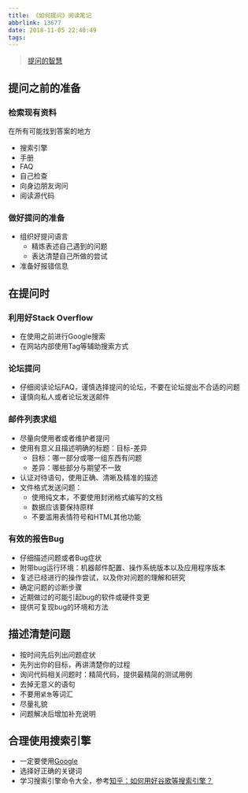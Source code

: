 ```yaml
---
title: 《如何提问》阅读笔记
abbrlink: 13677
date: 2018-11-05 22:40:49
tags:
---
```


> [提问的智慧](https://github.com/ryanhanwu/How-To-Ask-Questions-The-Smart-Way/blob/master/README-zh_CN.md)

## 提问之前的准备

### 检索现有资料

在所有可能找到答案的地方

- 搜索引擎
- 手册
- FAQ
- 自己检查
- 向身边朋友询问
- 阅读源代码

### 做好提问的准备

- 组织好提问语言
  * 精炼表述自己遇到的问题
  * 表达清楚自己所做的尝试
- 准备好报错信息

## 在提问时

### 利用好Stack Overflow

- 在使用之前进行Google搜索
- 在网站内部使用Tag等辅助搜索方式

### 论坛提问

- 仔细阅读论坛FAQ，谨慎选择提问的论坛，不要在论坛提出不合适的问题
- 谨慎向私人或者论坛发送邮件

### 邮件列表求组

- 尽量向使用者或者维护者提问
- 使用有意义且描述明确的标题：目标-差异
  * 目标：哪一部分或哪一组东西有问题
  * 差异：哪些部分与期望不一致
- 认证对待语句，使用正确、清晰及精准的描述
- 文件格式发送问题：
  * 使用纯文本，不要使用封闭格式编写的文档
  * 数据应该要保持原样
  * 不要滥用表情符号和HTML其他功能

### 有效的报告Bug

- 仔细描述问题或者Bug症状
- 附带bug运行环境：机器邮件配置、操作系统版本以及应用程序版本
- 复述已经进行的操作尝试，以及你对问题的理解和研究
- 确定问题的诊断步骤
- 近期做过的可能引起bug的软件或硬件变更
- 提供可复现bug的环境和方法

## 描述清楚问题

- 按时间先后列出问题症状
- 先列出你的目标，再讲清楚你的过程
- 询问代码相关问题时：精简代码，提供最精简的测试用例
- 去掉无意义的语句
- 不要用`紧急`等词汇
- 尽量礼貌
- 问题解决后增加补充说明

## 合理使用搜索引擎

- 一定要使用[Google](https://www.google.com)
- 选择好正确的关键词
- 学习搜索引擎命令大全，参考[知乎：如何用好谷歌等搜索引擎？](https://www.zhihu.com/question/20161362)